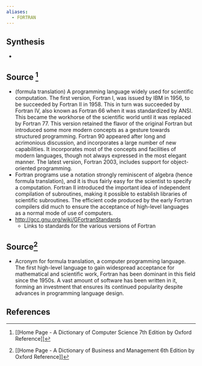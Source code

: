 ```yaml
---
aliases:
  - FORTRAN
---
```

## Synthesis
- 
## Source [^1]
- (formula translation) A programming language widely used for scientific computation. The first version, Fortran I, was issued by IBM in 1956, to be succeeded by Fortran II in 1958. This in turn was succeeded by Fortran IV, also known as Fortran 66 when it was standardized by ANSI. This became the workhorse of the scientific world until it was replaced by Fortran 77. This version retained the flavor of the original Fortran but introduced some more modern concepts as a gesture towards structured programming. Fortran 90 appeared after long and acrimonious discussion, and incorporates a large number of new capabilities. It incorporates most of the concepts and facilities of modern languages, though not always expressed in the most elegant manner. The latest version, Fortran 2003, includes support for object-oriented programming.
- Fortran programs use a notation strongly reminiscent of algebra (hence formula translation), and it is thus fairly easy for the scientist to specify a computation. Fortran II introduced the important idea of independent compilation of subroutines, making it possible to establish libraries of scientific subroutines. The efficient code produced by the early Fortran compilers did much to ensure the acceptance of high-level languages as a normal mode of use of computers.
- http://gcc.gnu.org/wiki/GFortranStandards
	- Links to standards for the various versions of Fortran
## Source[^2]
- Acronym for formula translation, a computer programming language. The first high-level language to gain widespread acceptance for mathematical and scientific work, Fortran has been dominant in this field since the 1950s. A vast amount of software has been written in it, forming an investment that ensures its continued popularity despite advances in programming language design.
## References

[^1]: [[Home Page - A Dictionary of Computer Science 7th Edition by Oxford Reference]]
[^2]: [[Home Page - A Dictionary of Business and Management 6th Edition by Oxford Reference]]